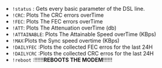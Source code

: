 * `!status` : Gets every basic parameter of the DSL line. 
* `!CRC`: Plots The CRC errors overTime
* `!FEC`: Plots The FEC errors overTime
* `!ATT`: Plots The Attenuation overTime (db)
* `!ATTAINABLE`: Plots The Attainable Speed overTime (KBps)
* `!MAX`:Plots the Sync speed overtime (KBps)
* `!DAILYFEC` :Plots the collected FEC erros for the last 24H
* `!DAILYCRC` :Plots the collected CRC erros for the last 24H
* `!reboot` :!!!!!!**REBOOTS THE MODEM**!!!!!!

